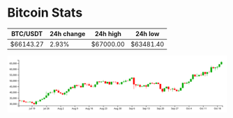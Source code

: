 # Bitcoin Stats

BTC/USDT|24h change|24h high|24h low|
|---|---|---|---|
|$66143.27|2.93%|$67000.00|$63481.40|

<img src="./chart.svg">
